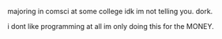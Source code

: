 majoring in comsci at some college idk im not telling you. dork.

i dont like programming at all im only doing this for the MONEY.
